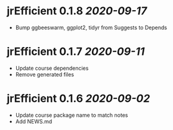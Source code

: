 # jrEfficient 0.1.8 _2020-09-17_

  * Bump ggbeeswarm, ggplot2, tidyr from Suggests to Depends

# jrEfficient 0.1.7 _2020-09-11_

  * Update course dependencies
  * Remove generated files

# jrEfficient 0.1.6 _2020-09-02_

  * Update course package name to match notes
  * Add NEWS.md

